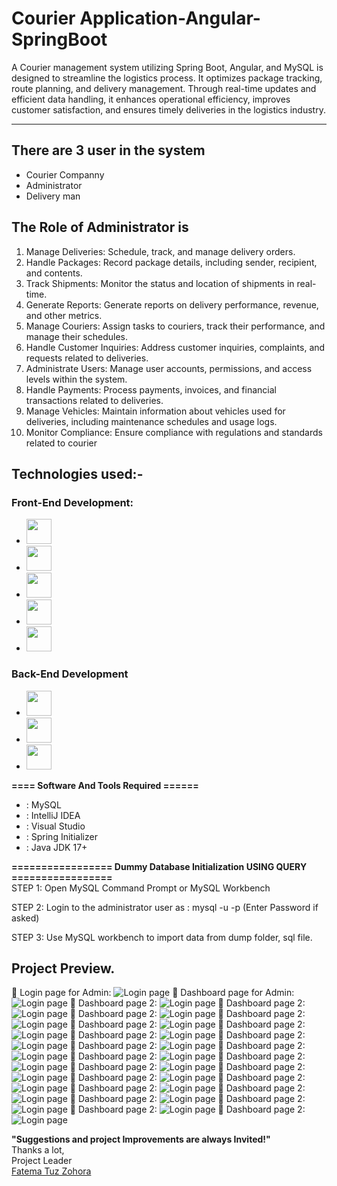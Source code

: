 # Courier Application-Angular-SpringBoot


A Courier management system utilizing Spring Boot, Angular, and MySQL is designed to streamline the logistics process. It optimizes package tracking, route planning, and delivery management. Through real-time updates and efficient data handling, it enhances operational efficiency, improves customer satisfaction, and ensures timely deliveries in the logistics industry.
-----------------   ---------------------------------------------
## There are 3 user in the system
- Courier Companny
- Administrator
- Delivery man

## The Role of Administrator is
1. Manage Deliveries: Schedule, track, and manage delivery orders.
2. Handle Packages: Record package details, including sender, recipient, and contents.
3. Track Shipments: Monitor the status and location of shipments in real-time.
4. Generate Reports: Generate reports on delivery performance, revenue, and other metrics.
5. Manage Couriers: Assign tasks to couriers, track their performance, and manage their schedules.
6. Handle Customer Inquiries: Address customer inquiries, complaints, and requests related to deliveries.
7. Administrate Users: Manage user accounts, permissions, and access levels within the system.
8. Handle Payments: Process payments, invoices, and financial transactions related to deliveries.
9. Manage Vehicles: Maintain information about vehicles used for deliveries, including maintenance schedules and usage logs.
10. Monitor Compliance: Ensure compliance with regulations and standards related to courier 

## Technologies used:-
### Front-End Development:
- [<img src="https://github.com/SadlyAhamed/Spring-Boot-With-Angular-Project/Screenshots/svg
/html5.svg" width="40" height="40">](https://github.com/SadlyAhamed)
- [<img src="https://github.com/SadlyAhamed/fatemazohor/blob/main/svg/css3.svg" width="40" height="40">](https://github.com/fatemazohor) 
- [<img src="https://github.com/SadlyAhamed/fatemazohor/blob/main/svg/bootstrap-logo-shadow.png" width="40" height="40">](https://github.com/fatemazohor)
- [<img src="https://github.com/SadlyAhamed/fatemazohor/blob/main/svg/javascript.svg" width="40" height="40">](https://github.com/fatemazohor)
- [<img src="https://github.com/SadlyAhamed/fatemazohor/blob/main/svg/angular.svg" width="40" height="40">](https://github.com/fatemazohor)
### Back-End Development
- [<img src="https://github.com/fatemazohor/fatemazohor/blob/main/svg/spring_boot.svg" width="40" height="40">](https://github.com/fatemazohor)
- [<img src="https://github.com/fatemazohor/fatemazohor/blob/main/svg/hibernate.png" width="40" height="40">](https://github.com/fatemazohor)
- [<img src="https://github.com/fatemazohor/SwingSMEManagement/blob/main/Screenshot/mysql.png" width="40" height="40">](https://github.com/fatemazohor) 

**==== Software And Tools Required ======**
- :  MySQL
- :  IntelliJ IDEA
- :  Visual Studio
- :  Spring Initializer
- :  Java JDK 17+


**================= Dummy Database Initialization USING QUERY =================**  
STEP 1: Open MySQL Command Prompt or MySQL Workbench

STEP 2: Login to the administrator user as : mysql -u <username> -p (Enter Password if asked)

STEP 3: Use MySQL workbench to import data from dump folder, sql file.

Project Preview.
---------------------------------------------------------------------
:pushpin: Login page for Admin:
![ Login page](https://github.com/fatemazohor/MerchandiseManagement--Angular-Spring-Boot/blob/main/screenshot/techpack1.JPG)
:pushpin: Dashboard page for Admin:
![ Login page](https://github.com/fatemazohor/MerchandiseManagement--Angular-Spring-Boot/blob/main/screenshot/tp2.JPG)
:pushpin: Dashboard page 2:
![ Login page](https://github.com/fatemazohor/MerchandiseManagement--Angular-Spring-Boot/blob/main/screenshot/tp3.JPG)
:pushpin: Dashboard page 2:
![ Login page](https://github.com/fatemazohor/MerchandiseManagement--Angular-Spring-Boot/blob/main/screenshot/tp4.JPG)
:pushpin: Dashboard page 2:
![ Login page](https://github.com/fatemazohor/MerchandiseManagement--Angular-Spring-Boot/blob/main/screenshot/tp5.JPG)
:pushpin: Dashboard page 2:
![ Login page](https://github.com/fatemazohor/MerchandiseManagement--Angular-Spring-Boot/blob/main/screenshot/tp6.JPG)
:pushpin: Dashboard page 2:
![ Login page](https://github.com/fatemazohor/MerchandiseManagement--Angular-Spring-Boot/blob/main/screenshot/tp7.JPG)
:pushpin: Dashboard page 2:
![ Login page](https://github.com/fatemazohor/MerchandiseManagement--Angular-Spring-Boot/blob/main/screenshot/tp8.JPG)
:pushpin: Dashboard page 2:
![ Login page](https://github.com/fatemazohor/MerchandiseManagement--Angular-Spring-Boot/blob/main/screenshot/tp9.JPG)
:pushpin: Dashboard page 2:
![ Login page](https://github.com/fatemazohor/MerchandiseManagement--Angular-Spring-Boot/blob/main/screenshot/tp10.JPG)
:pushpin: Dashboard page 2:
![ Login page](https://github.com/fatemazohor/MerchandiseManagement--Angular-Spring-Boot/blob/main/screenshot/tp11.JPG)
:pushpin: Dashboard page 2:
![ Login page](https://github.com/fatemazohor/MerchandiseManagement--Angular-Spring-Boot/blob/main/screenshot/tp12.JPG)
:pushpin: Dashboard page 2:
![ Login page](https://github.com/fatemazohor/MerchandiseManagement--Angular-Spring-Boot/blob/main/screenshot/tp13.JPG)
:pushpin: Dashboard page 2:
![ Login page](https://github.com/fatemazohor/MerchandiseManagement--Angular-Spring-Boot/blob/main/screenshot/tp14.JPG)
:pushpin: Dashboard page 2:
![ Login page](https://github.com/fatemazohor/MerchandiseManagement--Angular-Spring-Boot/blob/main/screenshot/tp15.JPG)
:pushpin: Dashboard page 2:
![ Login page](https://github.com/fatemazohor/MerchandiseManagement--Angular-Spring-Boot/blob/main/screenshot/tp16.JPG)
:pushpin: Dashboard page 2:
![ Login page](https://github.com/fatemazohor/MerchandiseManagement--Angular-Spring-Boot/blob/main/screenshot/tp17.JPG)
:pushpin: Dashboard page 2:
![ Login page](https://github.com/fatemazohor/MerchandiseManagement--Angular-Spring-Boot/blob/main/screenshot/tp18.JPG)
:pushpin: Dashboard page 2:
![ Login page](https://github.com/fatemazohor/MerchandiseManagement--Angular-Spring-Boot/blob/main/screenshot/tp19.JPG)
:pushpin: Dashboard page 2:
![ Login page](https://github.com/fatemazohor/MerchandiseManagement--Angular-Spring-Boot/blob/main/screenshot/tp20.JPG)
:pushpin: Dashboard page 2:
![ Login page](https://github.com/fatemazohor/MerchandiseManagement--Angular-Spring-Boot/blob/main/screenshot/tp21.JPG)
:pushpin: Dashboard page 2:
![ Login page](https://github.com/fatemazohor/MerchandiseManagement--Angular-Spring-Boot/blob/main/screenshot/tp22.JPG)
:pushpin: Dashboard page 2:
![ Login page](https://github.com/fatemazohor/MerchandiseManagement--Angular-Spring-Boot/blob/main/screenshot/tp23.JPG)
:pushpin: Dashboard page 2:
![ Login page](https://github.com/fatemazohor/MerchandiseManagement--Angular-Spring-Boot/blob/main/screenshot/tp24.JPG)

**"Suggestions and project Improvements are always Invited!"**  
Thanks a lot,    
Project Leader  
[Fatema Tuz Zohora](https://github.com/fatemazohor)
